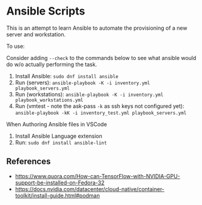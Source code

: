 # Ansible Scripts

This is an attempt to learn Ansible to automate the provisioning of a new server and workstation.

To use:

Consider adding `--check` to the commands below to see what ansible would do w/o actually performing the task.

1. Install Ansible: `sudo dnf install ansible`
2. Run (servers): `ansible-playbook -K -i inventory.yml playbook_servers.yml`
3. Run (workstations): `ansible-playbook -K -i inventory.yml playbook_workstations.yml`
4. Run (vmtest - note the ask-pass `-k` as ssh keys not configured yet): `ansible-playbook -kK -i inventory_test.yml playbook_servers.yml`

When Authoring Ansible files in VSCode

1. Install Ansible Language extension
2. Run: `sudo dnf install ansible-lint`

## References

- https://www.quora.com/How-can-TensorFlow-with-NVIDIA-GPU-support-be-installed-on-Fedora-32
- https://docs.nvidia.com/datacenter/cloud-native/container-toolkit/install-guide.html#podman
